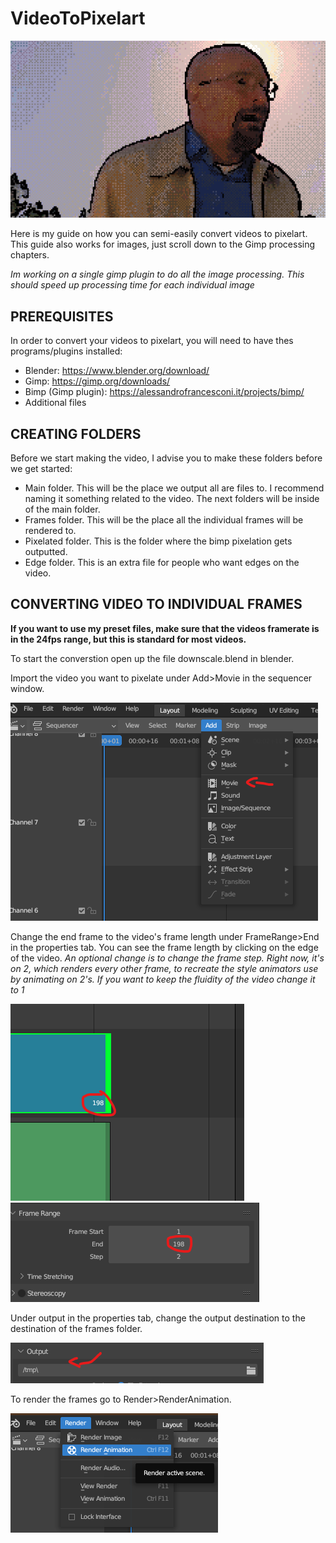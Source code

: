 # VideoToPixelart

![Example Image](/assets/example1.png)

Here is my guide on how you can semi-easily convert videos to pixelart. This guide also works for images, just scroll down to the Gimp processing chapters. 

*Im working on a single gimp plugin to do all the image processing. This should speed up processing time for each individual image*

## PREREQUISITES

In order to convert your videos to pixelart, you will need to have thes programs/plugins installed:

- Blender: https://www.blender.org/download/
- Gimp: https://gimp.org/downloads/
- Bimp (Gimp plugin): https://alessandrofrancesconi.it/projects/bimp/
- Additional files

## CREATING FOLDERS

Before we start making the video, I advise you to make these folders before we get started:

- Main folder. This will be the place we output all are files to. I recommend naming it something related to the video. The next folders will be inside of the main folder.
- Frames folder. This will be the place all the individual frames will be rendered to.
- Pixelated folder. This is the folder where the bimp pixelation gets outputted.
- Edge folder. This is an extra file for people who want edges on the video.

## CONVERTING VIDEO TO INDIVIDUAL FRAMES

**If you want to use my preset files, make sure that the videos framerate is in the 24fps range, but this is standard for most videos.**

To start the converstion open up the file downscale.blend in blender. 

Import the video you want to pixelate under Add>Movie in the sequencer window. 

![c1](/assets/addmovie.png)

Change the end frame to the video's frame length under FrameRange>End in the properties tab. You can see the frame length by clicking on the edge of the video. *An optional change is to change the frame step. Right now, it's on 2, which renders every other frame, to recreate the style animators use by animating on 2's. If you want to keep the fluidity of the video change it to 1*

![c2](/assets/framelength.png)
![c2](/assets/frameend.png)

Under output in the properties tab, change the output destination to the destination of the frames folder.

![c3](/assets/outputframes.png)

To render the frames go to Render>RenderAnimation.

![c4](/assets/renderframes.png)
